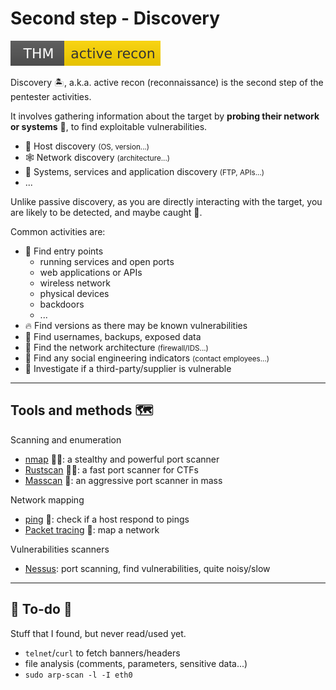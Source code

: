 # Second step - Discovery

[![activerecon](../../_badges/thm/activerecon.svg)](https://tryhackme.com/room/activerecon)

<div class="row row-cols-md-2"><div>

Discovery 🏝️, a.k.a. active recon (reconnaissance) is the second step of the pentester activities.

It involves gathering information about the target by **probing their network or systems** 🛶️, to find exploitable vulnerabilities.

* 🎯 Host discovery <small>(OS, version...)</small>
* 🕸️ Network discovery <small>(architecture...)</small>
* 🧭 Systems, services and application discovery <small>(FTP, APIs...)</small>
* ...

Unlike passive discovery, as you are directly interacting with the target, you are likely to be detected, and maybe caught 🚓.
</div><div>

Common activities are:

* 🚪 Find entry points
  * running services and open ports
  * web applications or APIs
  * wireless network
  * physical devices
  * backdoors
  * ...
* 🔥 Find versions as there may be known vulnerabilities
* 🔑 Find usernames, backups, exposed data
* 🥅 Find the network architecture <small>(firewall/IDS...)</small>
* 💃 Find any social engineering indicators <small>(contact employees...)</small>
* 🌿 Investigate if a third-party/supplier is vulnerable
</div></div>

<hr class="sep-both">

## Tools and methods 🗺️

<div class="row row-cols-md-2"><div>

Scanning and enumeration

* [nmap](tools/nmap.md) 🚪🔥: a stealthy and powerful port scanner
* [Rustscan](tools/rustscan.md) 🚪🔥: a fast port scanner for CTFs
* [Masscan](tools/masscan.md) 🚪: an aggressive port scanner in mass

Network mapping

* [ping](tools/ping.md) 🥅: check if a host respond to pings
* [Packet tracing](tools/trace.md) 🥅: map a network
</div><div>

Vulnerabilities scanners

* [Nessus](tools/nessus.md): port scanning, find vulnerabilities, quite noisy/slow
</div></div>

<hr class="sep-both">

## 👻 To-do 👻

Stuff that I found, but never read/used yet.

<div class="row row-cols-md-2"><div>

* `telnet`/`curl` to fetch banners/headers
* file analysis (comments, parameters, sensitive data...)
* `sudo arp-scan -l -I eth0`
</div><div>
</div></div>
